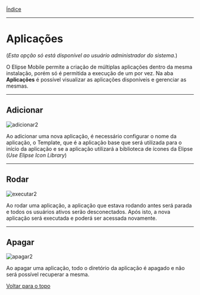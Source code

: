[Índice](README.md#manual-elipse-mobile)

________________________________________

# Aplicações

(*Esta opção só está disponível ao usuário administrador do sistema.*)

O Elipse Mobile permite a criação de múltiplas aplicações dentro da mesma instalação, porém só é permitida a execução de um por vez.
Na aba **Aplicações** é possível visualizar as aplicações disponíveis e gerenciar as mesmas.

________________________________________

## Adicionar

![adicionar2](https://cloud.githubusercontent.com/assets/26389485/24014048/34948ebc-0a62-11e7-9447-063dd0ffb422.png)

Ao adicionar uma nova aplicação, é necessário configurar o nome da aplicação, o Template, que é a aplicação base que será utilizada para o início da aplicação e se a aplicação utilizará a biblioteca de ícones da Elipse (*Use Elipse Icon Library*)

________________________________________

## Rodar

![executar2](https://cloud.githubusercontent.com/assets/26389485/24014050/34b33c90-0a62-11e7-8b53-29498ec9072c.png)

Ao rodar uma aplicação, a aplicação que estava rodando antes será parada e todos os usuários ativos serão desconectados. Após isto, a nova aplicação será executada e poderá ser acessada novamente.

________________________________________

## Apagar

![apagar2](https://cloud.githubusercontent.com/assets/26389485/24014049/349dc1d0-0a62-11e7-89ee-597d04e3ceae.png)

Ao apagar uma aplicação, todo o diretório da aplicação é apagado e não será possível recuperar a mesma.

[Voltar para o topo](applications.md)
